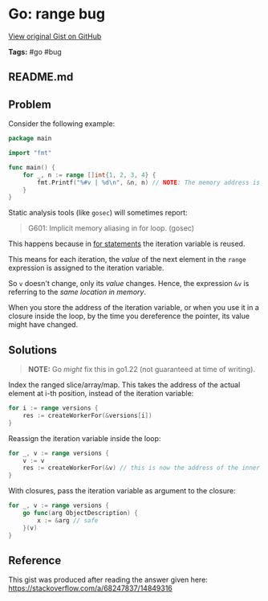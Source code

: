 # Go: range bug 

[View original Gist on GitHub](https://gist.github.com/Integralist/7c6c9418ca6b328d6a721ccf34df050a)

**Tags:** #go #bug

## README.md

## Problem

Consider the following example:

```go
package main

import "fmt"

func main() {
	for _, n := range []int{1, 2, 3, 4} {
		fmt.Printf("%#v | %d\n", &n, n) // NOTE: The memory address is the same! Meaning the value could change and print 4 each time.
	}
}
```

Static analysis tools (like `gosec`) will sometimes report:

> G601: Implicit memory aliasing in for loop. (gosec)

This happens because in [for statements](https://golang.org/ref/spec#For_statements) the iteration variable is reused. 

This means for each iteration, the _value_ of the next element in the `range` expression is assigned to the iteration variable. 

So `v` doesn't change, only its _value_ changes. Hence, the expression `&v` is referring to the _same location in memory_.

When you store the address of the iteration variable, or when you use it in a closure inside the loop, by the time you dereference the pointer, its value might have changed.

## Solutions

> **NOTE:** Go _might_ fix this in go1.22 (not guaranteed at time of writing).

Index the ranged slice/array/map. This takes the address of the actual element at i-th position, instead of the iteration variable:

```go
for i := range versions {
    res := createWorkerFor(&versions[i])
}
```

Reassign the iteration variable inside the loop:

```go
for _, v := range versions {
    v := v
    res := createWorkerFor(&v) // this is now the address of the inner v
}
```

With closures, pass the iteration variable as argument to the closure:

```go
for _, v := range versions { 
    go func(arg ObjectDescription) {
        x := &arg // safe
    }(v)
}
```

## Reference

This gist was produced after reading the answer given here: https://stackoverflow.com/a/68247837/14849316


